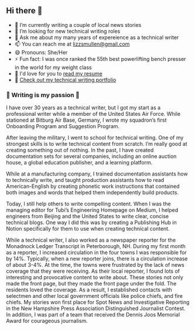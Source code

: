 ## Hi there 👋

- 🔭 I’m currently writing a couple of local news stories
- 🤔 I’m looking for new technical writing roles
- 💬 Ask me about my many years of expereience as a technical writer
- 📫 You can reach me at lizzsmullen@gmail.com
- 😄 Pronouns: She/Her
- ⚡ Fun fact: I was once ranked the 55th best powerlifting bench presser in the world for my weight class
- 👑 I'd love for you to [read my resume](https://github.com/lizztest/lizzpowerlifter/raw/main/Lizz%20Smullen%20101424%20(1).docx)
- 🧚 [Check out my technical writing portfolio](https://github.com/lizztest/lizzpowerlifter/blob/main/Technical%20Writing%20Portfolio.md)

### 💖 Writing is my passion 💖	

I have over 30 years as a technical writer, but I got my start as a professional writer while a member of the United States Air Force. While stationed at Bitburg Air Base, Germany, I wrote my squadron’s first Onboarding Program and Suggestion Program. 

After leaving the military, I went to school for technical writing. One of my strongest skills is to write technical content from scratch. I’m really good at creating something out of nothing. In the past, I have created documentation sets for several companies, including an online auction house, a global education publisher, and a learning platform.  

While at a manufacturing company, I trained documentation assistants how to technically write, and taught production assistants how to read American-English by creating phonetic work instructions that contained both images and words that helped them independently build products.  

Today, I still help others to write compelling content. When I was the managing editor for Tubi’s Engineering Homepage on Medium, I helped engineers from Beijing and the United States to write clear, concise technical blogs. One way I did this was by creating a Publishing Hub in Notion specifically for them to use when creating technical content.  

While a technical writer, I also worked as a newspaper reporter for the Monadnock Ledger Transcript in Peterborough, NH. During my first month as a reporter, I increased circulation in the four towns I was responsible for by 14%. Typically, when a new reporter joins, there is a circulation increase of about 3-4%. At the time, the towns were frustrated by the lack of news coverage that they were receiving. As their local reporter, I found lots of interesting and provocative content to write about. These stories not only made the front page, but they made the front page under the fold. The residents loved the coverage. As a result, I established contacts with selectmen and other local government officials like police chiefs, and fire chiefs. My stories won first place for Spot News and Investigative Reporting in the New Hampshire Press Association Distinguished Journalist Contest. In addition, I was part of a team that received the Dennis Joos Memorial Award for courageous journalism.
